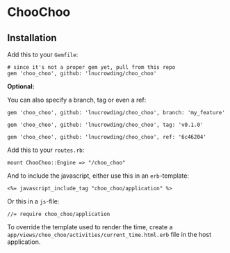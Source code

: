 # ChooChoo

## Installation

Add this to your `Gemfile`:

    # since it's not a proper gem yet, pull from this repo
    gem 'choo_choo', github: 'lnucrowding/choo_choo'

**Optional:**

You can also specify a branch, tag or even a ref:

    gem 'choo_choo', github: 'lnucrowding/choo_choo', branch: 'my_feature'

    gem 'choo_choo', github: 'lnucrowding/choo_choo', tag: 'v0.1.0'

    gem 'choo_choo', github: 'lnucrowding/choo_choo', ref: '6c46204'

Add this to your `routes.rb`:

    mount ChooChoo::Engine => "/choo_choo"

And to include the javascript, either use this in an `erb`-template:

    <%= javascript_include_tag "choo_choo/application" %>

Or this in a `js`-file:

    //= require choo_choo/application

To override the template used to render the time, create a
`app/views/choo_choo/activities/current_time.html.erb` file in the host application.
